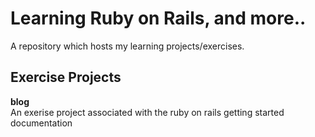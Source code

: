 # Learning Ruby on Rails, and more..

A repository which hosts my learning projects/exercises. 

## Exercise Projects
**blog**<br/>
An exerise project associated with the ruby on rails getting started documentation

